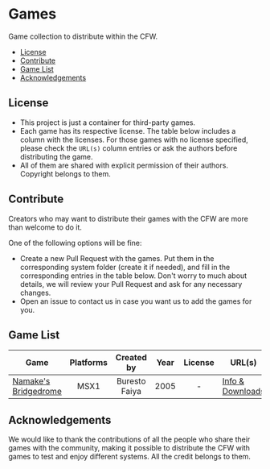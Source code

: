 # Games
Game collection to distribute within the CFW.
- [License](#license)
- [Contribute](#contribute)
- [Game List](#game-list)
- [Acknowledgements](#acknowledgements)

## License
* This project is just a container for third-party games.
* Each game has its respective license. The table below includes a column with the licenses. For those games with no license specified, please check the `URL(s)` column entries or ask the authors before distributing the game.
* All of them are shared with explicit permission of their authors. Copyright belongs to them.

## Contribute
Creators who may want to distribute their games with the CFW are more than welcome to do it.

One of the following options will be fine:
* Create a new Pull Request with the games. Put them in the corresponding system folder (create it if needed), and fill in the corresponding entries in the table below. Don't worry to much about details, we will review your Pull Request and ask for any necessary changes.
* Open an issue to contact us in case you want us to add the games for you.

## Game List

| Game | Platforms | Created by | Year | License | URL(s) |
| -----| :------: | :----: | :-----: | :-----: | ------ |
| [Namake's Bridgedrome](https://github.com/rg35xx-cfw/games/raw/main/msx1/NAMAKE.rom) | MSX1 | Buresto Faiya | 2005 | - | [Info & Downloads](http://www.z80st.es/juegospublicados/namake-s-bridgedrome/) |

## Acknowledgements
We would like to thank the contributions of all the people who share their games with the community, making it possible to distribute the CFW with games to test and enjoy different systems. All the credit belongs to them.
